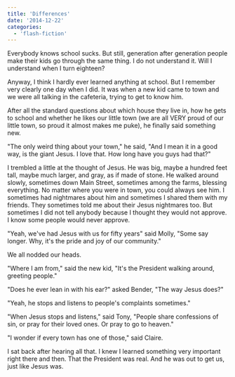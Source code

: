 ```yaml
---
title: 'Differences'
date: '2014-12-22'
categories:
  - 'flash-fiction'
---
```


Everybody knows school sucks. But still, generation after generation people make
their kids go through the same thing. I do not understand it. Will I understand
when I turn eighteen?

<!-- truncate -->


Anyway, I think I hardly ever learned anything at school. But I remember very
clearly one day when I did. It was when a new kid came to town and we were all
talking in the cafeteria, trying to get to know him.

After all the standard questions about which house they live in, how he gets to
school and whether he likes our little town (we are all VERY proud of our little
town, so proud it almost makes me puke), he finally said something new.

"The only weird thing about your town," he said, "And I mean it in a good way,
is the giant Jesus. I love that. How long have you guys had that?"

I trembled a little at the thought of Jesus. He was big, maybe a hundred feet
tall, maybe much larger, and gray, as if made of stone. He walked around slowly,
sometimes down Main Street, sometimes among the farms, blessing everything. No
matter where you were in town, you could always see him. I sometimes had
nightmares about him and sometimes I shared them with my friends. They sometimes
told me about their Jesus nightmares too. But sometimes I did not tell anybody
because I thought they would not approve. I know some people would never
approve.

"Yeah, we've had Jesus with us for fifty years" said Molly, "Some say longer.
Why, it's the pride and joy of our community."

We all nodded our heads.

"Where I am from," said the new kid, "It's the President walking around,
greeting people."

"Does he ever lean in with his ear?" asked Bender, "The way Jesus does?"

"Yeah, he stops and listens to people's complaints sometimes."

"When Jesus stops and listens," said Tony, "People share confessions of sin, or
pray for their loved ones. Or pray to go to heaven."

"I wonder if every town has one of those," said Claire.

I sat back after hearing all that. I knew I learned something very important
right there and then. That the President was real. And he was out to get us,
just like Jesus was.

